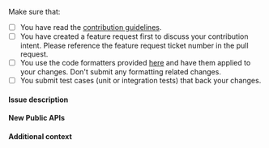 <!-- First of all: Have you checked the docs, GitHub issues, or Stack Overflow whether someone else has already reported your issue? -->

Make sure that:

- [ ] You have read the [contribution guidelines](https://github.com/r2dbc/.github/blob/main/CONTRIBUTING.adoc).
- [ ] You have created a feature request first to discuss your contribution intent. Please reference the feature request ticket number in the pull request.
- [ ] You use the code formatters provided [here](https://github.com/r2dbc/.github/blob/main/intellij-style.xml) and have them applied to your changes. Don't submit any formatting related changes.
- [ ] You submit test cases (unit or integration tests) that back your changes.

 <!--
Great! Live long and prosper.
-->

#### Issue description

<!-- A clear and concise description of the issue or link to a GitHub issue #.-->
 
#### New Public APIs

<!--- List any new public APIs added with this Fix. --->

#### Additional context

<!-- Add any other context about the problem here. Do not add code as screenshots. -->
